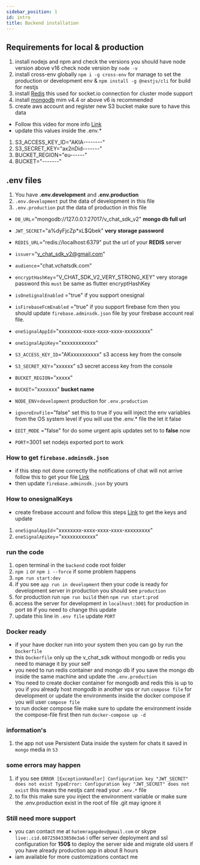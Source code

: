 ```yaml
---
sidebar_position: 1
id: intro
title: Backend installation
---
```


## Requirements for local & production

1. install nodejs and npm and check the versions you should have node version above v16 check node version by `node -v`
2. install cross-env globally `npm i -g cross-env` for manage to set the production or development env
   & `npm install -g @nestjs/cli` for build for nestjs
3. install [Redis](https://redis.io) this used for socket.io connection for cluster mode support
4. install [mongodb](https://www.mongodb.com/try/download/community-kubernetes-operator) mim v4.4 or above v6 is
   recommended
5. create aws account and register new S3 bucket make sure to have this data

- Follow this video for more info [Link](https://www.youtube.com/watch?v=NZElg91l_ms&t=585s)
- update this values inside the .env.*

1. S3_ACCESS_KEY_ID="AKIA--------"
2. S3_SECRET_KEY="ax2nDid-------"
3. BUCKET_REGION="eu------"
4. BUCKET="-------"

## .env files

1. You have **.env.development** and **.env.production**
2. `.env.development` put the data of development in this file
3. `.env.production` put the data of production in this file

- `DB_URL`="mongodb://127.0.0.1:27017/v_chat_sdk_v2" **mongo db full url**
- `JWT_SECRET`="a%dyFjcZp*xL$Qbek" **very storage password**
- `REDIS_URL`="redis://localhost:6379" put the url of your **REDIS** server
- `issuer`="v_chat_sdk_v2@gmail.com"
- `audience`="chat.vchatsdk.com"

- `encryptHashKey`="V_CHAT_SDK_V2_VERY_STRONG_KEY" very storage password this `must` be same as flutter encryptHashKey

- `isOneSignalEnabled` ="true" if you support onesignal
- `isFirebaseFcmEnabled` ="true" if you support firebase fcm then you should update `firebase.adminsdk.json` file by
  your firebase account real file.
- `oneSignalAppId`="xxxxxxxx-xxxx-xxxx-xxxx-xxxxxxxxx"
- `oneSignalApiKey`="xxxxxxxxxxxx"
- `S3_ACCESS_KEY_ID`="AKxxxxxxxxxx" s3 access key from the console
- `S3_SECRET_KEY`="xxxxxx" s3 secret access key from the console
- `BUCKET_REGION`="xxxxx"
- `BUCKET`="xxxxxxx" **bucket name**
- `NODE_ENV`=`development` production for `.env.production`
- `ignoreEnvFile`="false" set this to true if you will inject the env variables from the OS system level if you will use
  the .env.* file the let it false
- `EDIT_MODE` ="false" for do some urgent apis updates set to to **false** now
- `PORT`=3001 set nodejs exported port to work

### How to get `firebase.adminsdk.json`

- if this step not done correctly the notifications of chat will not arrive follow this
  to get your file [Link](https://www.youtube.com/watch?v=cXOzbKDXTh0)
- then update `firebase.adminsdk.json` by yours

### How to onesignalKeys

- create firebase account and follow this steps [Link](https://www.youtube.com/watch?v=FOkgfsTwvC4) to get the keys and
  update

1. `oneSignalAppId`="xxxxxxxx-xxxx-xxxx-xxxx-xxxxxxxxx"
2. `oneSignalApiKey`="xxxxxxxxxxxx"

### run the code

1. open terminal in the `backend` code root folder
2. `npm i` or `npm i --force` if some problem happens
3. `npm run start:dev`
4. if you see `app run in development` then your code is ready for development server in production you should
   see `production`
5. for production run `npm run build` then `npm run start:prod`
6. access the server for development in `localhost:3001` for production in port `80` if you need to change this update
7. update this line in `.env file` update `PORT`

### Docker ready

- if your have docker run into your system then you can go by run the `Dockerfile`
- this `Dockerfile` only up the v_chat_sdk without mongodb or redis you need to manage it by your self
- you need to run redis container and mongo db if you save the mongo db inside the same machine and update
  the `.env.production`
- You need to create docker container for mongodb and redis this is up to you if you already host mongodb in another vps
  or run `compose file` for development or update the environments inside the docker compose if you will
  user `compose file`
- to run docker compose file make sure to update the environment inside the compose-file first then
  run `docker-compose up -d`

### information's

1. the app not use Persistent Data inside the system for chats it saved in `mongo` media in `S3`

### some errors may happen

1. if you see `ERROR [ExceptionHandler] Configuration key "JWT_SECRET" does not exist
   TypeError: Configuration key "JWT_SECRET" does not exist` this means the nestjs cant read your `.env.*` file
2. to fix this make sure you inject the environment variable or make sure the .env.production exist in the root of file
   .git may ignore it

### Still need more support

- you can contact me at `hatemragapdev@gmail.com` or skype `live:.cid.607250433850e3a6` i offer server deployment and
  ssl configuration for **150$** to deploy the
  server side and migrate old users if you have already production app in about 8 hours
- iam available for more customizations contact me